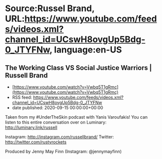 # Source:Russel Brand, URL:https://www.youtube.com/feeds/videos.xml?channel_id=UCswH8ovgUp5Bdg-0_JTYFNw, language:en-US

## The Working Class VS Social Justice Warriors | Russell Brand
 - [https://www.youtube.com/watch?v=Vwbq5T1gRmc](https://www.youtube.com/watch?v=Vwbq5T1gRmc)
 - RSS feed: https://www.youtube.com/feeds/videos.xml?channel_id=UCswH8ovgUp5Bdg-0_JTYFNw
 - date published: 2020-09-15 00:00:00+00:00

Taken from my #UnderTheSkin podcast with Yanis Varoufakis!
You can listen to this entire conversation over on Luminary: http://luminary.link/russell

Instagram: http://instagram.com/russellbrand/
Twitter: http://twitter.com/rustyrockets

Produced by Jenny May Finn (Instagram: @jennymayfinn)

